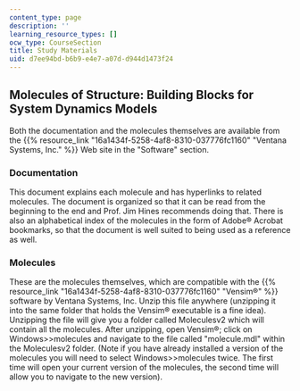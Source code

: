 ```yaml
---
content_type: page
description: ''
learning_resource_types: []
ocw_type: CourseSection
title: Study Materials
uid: d7ee94bd-b6b9-e4e7-a07d-d944d1473f24
---
```


Molecules of Structure: Building Blocks for System Dynamics Models
------------------------------------------------------------------

Both the documentation and the molecules themselves are available from the {{% resource_link "16a1434f-5258-4af8-8310-037776fc1160" "Ventana Systems, Inc." %}} Web site in the "Software" section.

### Documentation

This document explains each molecule and has hyperlinks to related molecules. The document is organized so that it can be read from the beginning to the end and Prof. Jim Hines recommends doing that. There is also an alphabetical index of the molecules in the form of Adobe® Acrobat bookmarks, so that the document is well suited to being used as a reference as well.

### Molecules

These are the molecules themselves, which are compatible with the {{% resource_link "16a1434f-5258-4af8-8310-037776fc1160" "Vensim®" %}} software by Ventana Systems, Inc. Unzip this file anywhere (unzipping it into the same folder that holds the Vensim® executable is a fine idea). Unzipping the file will give you a folder called Moleculesv2 which will contain all the molecules. After unzipping, open Vensim®; click on Windows>>molecules and navigate to the file called "molecule.mdl" within the Moleculesv2 folder. (Note if you have already installed a version of the molecules you will need to select Windows>>molecules twice. The first time will open your current version of the molecules, the second time will allow you to navigate to the new version).